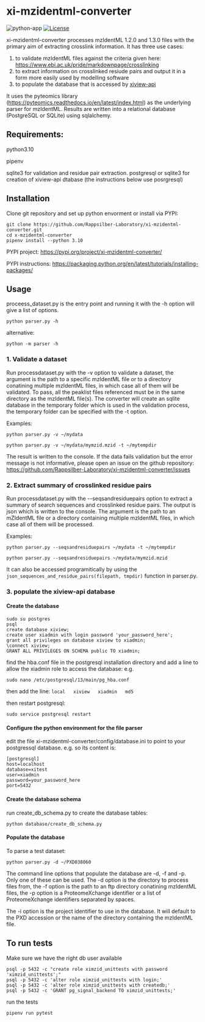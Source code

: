 # xi-mzidentml-converter
![python-app](https://github.com/Rappsilber-Laboratory/xi-mzidentml-converter/actions/workflows/python-app.yml/badge.svg)
[![License](https://img.shields.io/badge/License-Apache_2.0-blue.svg)](https://opensource.org/licenses/Apache-2.0)

xi-mzidentml-converter processes mzIdentML 1.2.0 and 1.3.0 files with the primary aim of extracting crosslink information. 
It has three use cases:
1. to validate mzIdentML files against the criteria given here: https://www.ebi.ac.uk/pride/markdownpage/crosslinking
2. to extract information on crosslinked resiude pairs and output it in a form more easily used by modelling software
3. to populate the database that is accessed by [xiview-api](https://github.com/Rappsilber-Laboratory/xiview-api)

It uses the pyteomics library (https://pyteomics.readthedocs.io/en/latest/index.html) as the underlying parser for mzIdentML.
Results are written into a relational database (PostgreSQL or SQLite) using sqlalchemy.

## Requirements:
python3.10

pipenv

sqlite3 for validation and residue pair extraction. postgresql or sqlite3 for creation of xiview-api dtabase 
(the instructions below use posrgresql)

## Installation

Clone git repository and set up python envorment or install via PYPI:

```
git clone https://github.com/Rappsilber-Laboratory/xi-mzidentml-converter.git
cd x-mzidentml-converter
pipenv install --python 3.10
```

PYPI project: https://pypi.org/project/xi-mzidentml-converter/

PYPI instructions: https://packaging.python.org/en/latest/tutorials/installing-packages/

## Usage

proceess_dataset.py is the entry point and running it with the -h option will give a list of options.

```
python parser.py -h
```

alternative:
```
python -m parser -h
```


### 1. Validate a dataset

Run processdataset.py with the -v option to validate a dataset, the argument is the path to a specific mzIdentML file 
or to a directory conatining multiple mzIdentML files, in which case all of them will be validated. To pass, all the peaklist files 
referenced must be in the same directory as the mzIdentML file(s). The converter will create an sqlite database in the 
temporary folder which is used in the validation process, the temporary folder can be specified with the -t option.  

Examples:
```
python parser.py -v ~/mydata
```
```
python parser.py -v ~/mydata/mymzid.mzid -t ~/mytempdir
```

The result is written to the console. If the data fails validation but the error message is not informative,
please open an issue on the github repository: https://github.com/Rappsilber-Laboratory/xi-mzidentml-converter/issues

### 2. Extract summary of crosslinked residue pairs 

Run processdataset.py with the --seqsandresiduepairs option to extract a summary of search sequences and
crosslinked residue pairs. The output is json which is written to the console. The argument is the path to an mZIdentML 
file or a directory containing multiple mzIdentML files, in which case all of them will be processed.   

Examples:
```
python parser.py --seqsandresiduepairs ~/mydata -t ~/mytempdir
```

```
python parser.py --seqsandresiduepairs ~/mydata/mymzid.mzid
```

It can also be accessed programitically by using the 
`json_sequences_and_residue_pairs(filepath, tmpdir)` function in parser.py. 

### 3. populate the xiview-api database

#### Create the database

```
sudo su postgres
psql
create database xiview;
create user xiadmin with login password 'your_password_here';
grant all privileges on database xiview to xiadmin;
\connect xiview;
GRANT ALL PRIVILEGES ON SCHEMA public TO xiadmin;
```

find the hba.conf file in the postgresql installation directory and add a line to allow  the xiadmin role to access the database:
e.g.
```
sudo nano /etc/postgresql/13/main/pg_hba.conf
```
then add the line:
`local   xiview   xiadmin   md5`

then restart postgresql:
```
sudo service postgresql restart
```


#### Configure the python environment for the file parser

edit the file xi-mzidentml-converter/config/database.ini to point to your postgressql database.
e.g. so its content is:
```
[postgresql]
host=localhost
database=xitest
user=xiadmin
password=your_password_here
port=5432
```

#### Create the database schema 

run create_db_schema.py to create the database tables:
```
python database/create_db_schema.py
```

#### Populate the database
To parse a test dataset:
```
python parser.py -d ~/PXD038060
```

The command line options that populate the database are -d, -f and -p. Only one of these can be used.
The -d option is the directory to process files from, 
the -f option is the path to an ftp directory conatining mzIdentML files, 
the -p option is a ProteomeXchange identifier or a list of ProteomeXchange identifiers separated by spaces.

The -i option is the project identifier to use in the database. It will default to the PXD accession or the 
name of the directory containing the mzIdentML file.



## To run tests

Make sure we have the right db user available
```
psql -p 5432 -c "create role ximzid_unittests with password 'ximzid_unittests';"
psql -p 5432 -c 'alter role ximzid_unittests with login;'
psql -p 5432 -c 'alter role ximzid_unittests with createdb;'
psql -p 5432 -c 'GRANT pg_signal_backend TO ximzid_unittests;'
```
run the tests

```pipenv run pytest```
